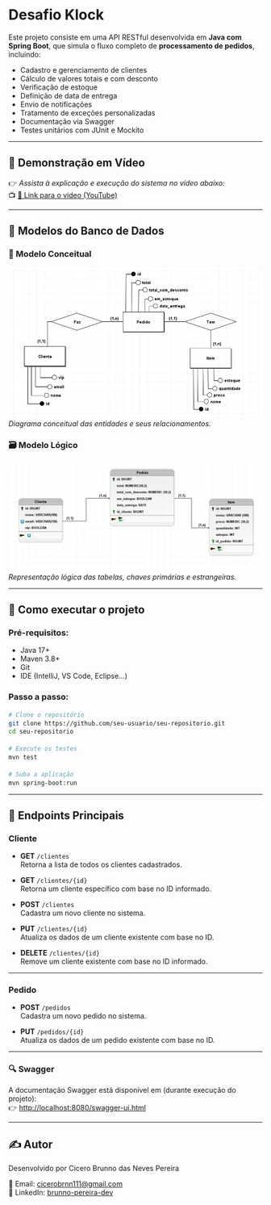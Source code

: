 # Desafio Klock

Este projeto consiste em uma API RESTful desenvolvida em **Java com Spring Boot**, que simula o fluxo completo de **processamento de pedidos**, incluindo:

- Cadastro e gerenciamento de clientes
- Cálculo de valores totais e com desconto
- Verificação de estoque
- Definição de data de entrega
- Envio de notificações
- Tratamento de exceções personalizadas
- Documentação via Swagger
- Testes unitários com JUnit e Mockito

---

## 🎥 Demonstração em Vídeo

👉 *Assista à explicação e execução do sistema no vídeo abaixo:*  
📺 [🔗 Link para o vídeo (YouTube)](https://www.youtube.com/...)

---

## 🧠 Modelos do Banco de Dados

### 📘 Modelo Conceitual

![Modelo Conceitual](docs/modeloConceitual.png)  
*Diagrama conceitual das entidades e seus relacionamentos.*

### 🗃️ Modelo Lógico

![Modelo Lógico](docs/modeloLogico.png)  
*Representação lógica das tabelas, chaves primárias e estrangeiras.*


---

## 🚀 Como executar o projeto

### Pré-requisitos:

- Java 17+
- Maven 3.8+
- Git
- IDE (IntelliJ, VS Code, Eclipse...)

### Passo a passo:

```bash
# Clone o repositório
git clone https://github.com/seu-usuario/seu-repositorio.git
cd seu-repositorio

# Execute os testes
mvn test

# Suba a aplicação
mvn spring-boot:run
```

---

## 📌 Endpoints Principais

### **Cliente**
- **GET** `/clientes`  
  Retorna a lista de todos os clientes cadastrados.

- **GET** `/clientes/{id}`  
  Retorna um cliente específico com base no ID informado.

- **POST** `/clientes`  
  Cadastra um novo cliente no sistema.

- **PUT** `/clientes/{id}`  
  Atualiza os dados de um cliente existente com base no ID.

- **DELETE** `/clientes/{id}`  
  Remove um cliente existente com base no ID informado.

---

### **Pedido**
- **POST** `/pedidos`  
  Cadastra um novo pedido no sistema.

- **PUT** `/pedidos/{id}`  
  Atualiza os dados de um pedido existente com base no ID.

---

### 🔍 **Swagger**
A documentação Swagger está disponível em (durante execução do projeto):  
👉 [http://localhost:8080/swagger-ui.html](http://localhost:8080/swagger-ui.html)

---

## ✍️ Autor
Desenvolvido por Cicero Brunno das Neves Pereira

📧 Email: cicerobrnn111@gmail.com <br>
🔗 LinkedIn: [brunno-pereira-dev](http://www.linkedin.com/in/brunno-pereira-dev)



